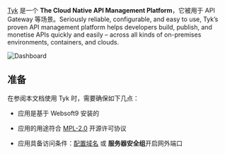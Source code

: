 [Tyk](https://tyk.io/) 是一个 **The Cloud Native API Management Platform**，它被用于 API Gateway  等场景。Seriously reliable, configurable, and easy to use, Tyk’s proven API management platform helps developers build, publish, and monetise APIs quickly and easily – across all kinds of on-premises environments, containers, and clouds.


![Dashboard](https://libs.websoft9.com/Websoft9/DocsPicture/zh/tyk/tyk-gui-websoft9.svg)


## 准备

在参阅本文档使用 Tyk 时，需要确保如下几点：

- 应用是基于 Websoft9 安装的

- 应用的用途符合 [MPL-2.0](https://opensource.org/licenses/MPL-2.0) 开源许可协议

- 应用具备访问条件：[配置域名](./guide/appsetdomain) 或 **服务器安全组**开启网外端口